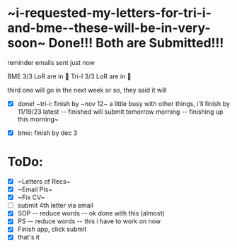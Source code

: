 # ~i-requested-my-letters-for-tri-i-and-bme--these-will-be-in-very-soon~ Done!!! Both are Submitted!!!

reminder emails sent just now

BME 3/3 LoR are in 🥳
Tri-I 3/3 LoR are in 🥳

third one will go in the next week or so, they said it will

- [x] done! ~tri-i: finish by ~nov 12~ a little busy with other things, i'll finish by 11/19/23 latest -- finished will submit tomorrow morning -- finishing up this morning~

- [x] bme: finish by dec 3

# ToDo:
- [x] ~Letters of Recs~
- [x] ~Email PIs~
- [x] ~Fix CV~
- [ ] submit 4th letter via email
- [x] SOP -- reduce words -- ok done with this (almost)
- [x] PS -- reduce words -- this i have to work on now
- [x] Finish app, click submit
- [x] that's it
